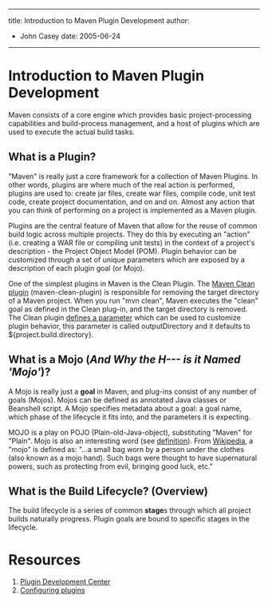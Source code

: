 ---

title: Introduction to Maven Plugin Development
author: 
- John Casey
date: 2005-06-24
----------------

<!--
Licensed to the Apache Software Foundation (ASF) under one
or more contributor license agreements.  See the NOTICE file
distributed with this work for additional information
regarding copyright ownership.  The ASF licenses this file
to you under the Apache License, Version 2.0 (the
"License"); you may not use this file except in compliance
with the License.  You may obtain a copy of the License at

http://www.apache.org/licenses/LICENSE-2.0

Unless required by applicable law or agreed to in writing,
software distributed under the License is distributed on an
"AS IS" BASIS, WITHOUT WARRANTIES OR CONDITIONS OF ANY
KIND, either express or implied.  See the License for the
specific language governing permissions and limitations
under the License.
-->

# Introduction to Maven Plugin Development

Maven consists of a core engine which provides basic project-processing capabilities and build-process management, and a host of plugins which are used to execute the actual build tasks.

## What is a Plugin?

&quot;Maven&quot; is really just a core framework for a collection of Maven Plugins. In other words, plugins are where much of the real action is performed, plugins are used to: create jar files, create war files, compile code, unit test code, create project documentation, and on and on. Almost any action that you can think of performing on a project is implemented as a Maven plugin.

Plugins are the central feature of Maven that allow for the reuse of common build logic across multiple projects. They do this by executing an &quot;action&quot; \(i.e. creating a WAR file or compiling unit tests\) in the context of a project&apos;s description - the Project Object Model \(POM\). Plugin behavior can be customized through a set of unique parameters which are exposed by a description of each plugin goal \(or Mojo\).

One of the simplest plugins in Maven is the Clean Plugin. The [Maven Clean plugin](../../plugins/maven-clean-plugin/) \(maven-clean-plugin\) is responsible for removing the target directory of a Maven project. When you run &quot;mvn clean&quot;, Maven executes the &quot;clean&quot; goal as defined in the Clean plug-in, and the target directory is removed. The Clean plugin [defines a parameter](../../plugins/maven-clean-plugin/clean-mojo.html) which can be used to customize plugin behavior, this parameter is called outputDirectory and it defaults to ${project.build.directory}.

## What is a Mojo \(_And Why the H--- is it Named &apos;Mojo&apos;_\)?

A Mojo is really just a **goal** in Maven, and plug-ins consist of any number of goals \(Mojos\). Mojos can be defined as annotated Java classes or Beanshell script. A Mojo specifies metadata about a goal: a goal name, which phase of the lifecycle it fits into, and the parameters it is expecting.

MOJO is a play on POJO \(Plain-old-Java-object\), substituting &quot;Maven&quot; for &quot;Plain&quot;. Mojo is also an interesting word \(see [definition](http://www.answers.com/mojo&r=67)\). From [Wikipedia](http://www.wikipedia.org), a &quot;mojo&quot; is defined as: &quot;...a small bag worn by a person under the clothes \(also known as a mojo hand\). Such bags were thought to have supernatural powers, such as protecting from evil, bringing good luck, etc.&quot;

## What is the Build Lifecycle? \(Overview\)

The build lifecycle is a series of common **stage**s through which all project builds naturally progress. Plugin goals are bound to specific stages in the lifecycle.

# Resources

1. [Plugin Development Center](/plugin-developers/index.html)
2. [Configuring plugins](../mini/guide-configuring-plugins.html)

